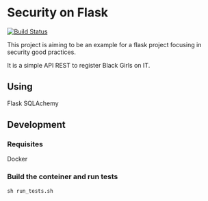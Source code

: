 # Security on Flask
[![Build Status](https://snap-ci.com/roselmamendes/security-on-flask/branch/master/build_image)](https://snap-ci.com/roselmamendes/security-on-flask/branch/master)

This project is aiming to be an example for a flask project focusing in security good practices.

It is a simple API REST to register Black Girls on IT.

## Using

Flask
SQLAchemy

## Development

### Requisites

Docker


### Build the conteiner and run tests

`sh run_tests.sh`
